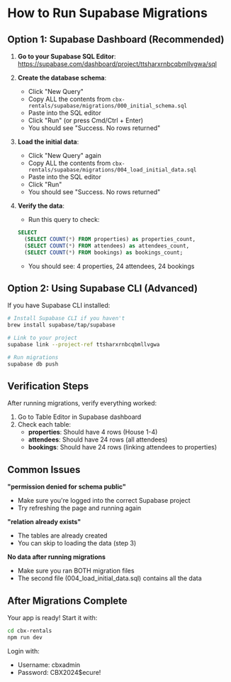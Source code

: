 # How to Run Supabase Migrations

## Option 1: Supabase Dashboard (Recommended)

1. **Go to your Supabase SQL Editor**:
   https://supabase.com/dashboard/project/ttsharxrnbcqbmllvgwa/sql

2. **Create the database schema**:
   - Click "New Query"
   - Copy ALL the contents from `cbx-rentals/supabase/migrations/000_initial_schema.sql`
   - Paste into the SQL editor
   - Click "Run" (or press Cmd/Ctrl + Enter)
   - You should see "Success. No rows returned"

3. **Load the initial data**:
   - Click "New Query" again
   - Copy ALL the contents from `cbx-rentals/supabase/migrations/004_load_initial_data.sql`
   - Paste into the SQL editor
   - Click "Run"
   - You should see "Success. No rows returned"

4. **Verify the data**:
   - Run this query to check:
   ```sql
   SELECT 
     (SELECT COUNT(*) FROM properties) as properties_count,
     (SELECT COUNT(*) FROM attendees) as attendees_count,
     (SELECT COUNT(*) FROM bookings) as bookings_count;
   ```
   - You should see: 4 properties, 24 attendees, 24 bookings

## Option 2: Using Supabase CLI (Advanced)

If you have Supabase CLI installed:

```bash
# Install Supabase CLI if you haven't
brew install supabase/tap/supabase

# Link to your project
supabase link --project-ref ttsharxrnbcqbmllvgwa

# Run migrations
supabase db push
```

## Verification Steps

After running migrations, verify everything worked:

1. Go to Table Editor in Supabase dashboard
2. Check each table:
   - **properties**: Should have 4 rows (House 1-4)
   - **attendees**: Should have 24 rows (all attendees)
   - **bookings**: Should have 24 rows (linking attendees to properties)

## Common Issues

**"permission denied for schema public"**
- Make sure you're logged into the correct Supabase project
- Try refreshing the page and running again

**"relation already exists"**
- The tables are already created
- You can skip to loading the data (step 3)

**No data after running migrations**
- Make sure you ran BOTH migration files
- The second file (004_load_initial_data.sql) contains all the data

## After Migrations Complete

Your app is ready! Start it with:
```bash
cd cbx-rentals
npm run dev
```

Login with:
- Username: cbxadmin  
- Password: CBX2024$ecure!